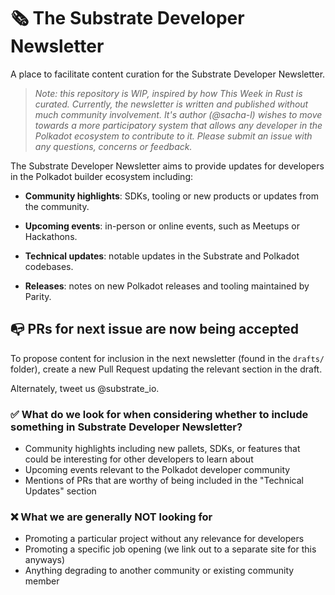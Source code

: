 # 🗞 The Substrate Developer Newsletter

A place to facilitate content curation for the Substrate Developer Newsletter.

> _Note: this repository is WIP, inspired by how This Week in Rust is curated._
_Currently, the newsletter is written and published without much community involvement._
_It's author (@sacha-l) wishes to move towards a more participatory system that allows any developer in the Polkadot ecosystem to contribute to it._
_Please submit an issue with any questions, concerns or feedback._

The Substrate Developer Newsletter aims to provide updates for developers in the Polkadot builder ecosystem including:

* **Community highlights**: SDKs, tooling or new products or updates from the community.
 
* **Upcoming events**: in-person or online events, such as Meetups or Hackathons.
 
* **Technical updates**: notable updates in the Substrate and Polkadot codebases.

* **Releases**: notes on new Polkadot releases and tooling maintained by Parity.

## 📭 PRs for next issue are now being accepted

To propose content for inclusion in the next newsletter (found in the `drafts/` folder), create a new Pull Request updating the relevant section in the draft.

Alternately, tweet us @substrate_io.

### ✅ What do we look for when considering whether to include something in Substrate Developer Newsletter?

* Community highlights including new pallets, SDKs, or features that could be interesting for other developers to learn about
* Upcoming events relevant to the Polkadot developer community
* Mentions of PRs that are worthy of being included in the "Technical Updates" section

### ❌ What we are generally NOT looking for

* Promoting a particular project without any relevance for developers
* Promoting a specific job opening (we link out to a separate site for this anyways)
* Anything degrading to another community or existing community member


